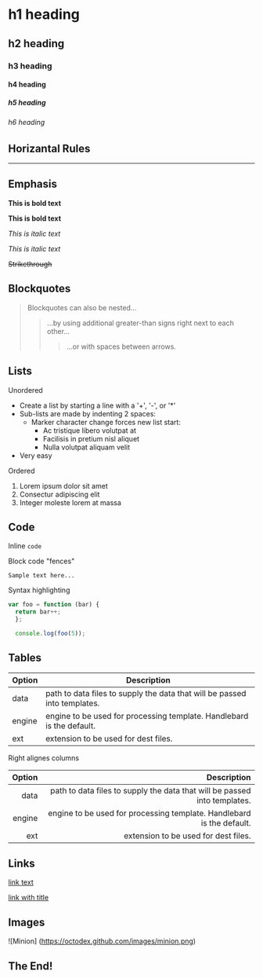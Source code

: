 # h1 heading
## h2 heading
### h3 heading
#### h4 heading
##### h5 heading
###### h6 heading


## Horizantal Rules

______


## Emphasis

**This is bold text**

__This is bold text__

*This is italic text*

_This is italic text_

~~Strikethrough~~


## Blockquotes


> Blockquotes can also be nested...
>>...by using additional greater-than signs right next to each other...
> > > ...or with spaces between arrows.


## Lists

Unordered

+ Create a list by starting a line with a '+', '-', or '*'
+ Sub-lists are made by indenting 2 spaces:
  - Marker character change forces new list start:
    * Ac tristique libero volutpat at
    + Facilisis in pretium nisl aliquet
    - Nulla volutpat aliquam velit
+ Very easy

Ordered

1. Lorem ipsum dolor sit amet
2. Consectur adipiscing elit
3. Integer moleste lorem at massa

## Code

Inline `code`

Block code "fences"

```
Sample text here...
```

Syntax highlighting

``` js
var foo = function (bar) {
  return bar++;
  };

  console.log(foo(5));
  ```

## Tables

| Option | Description |
| ------ | ----------- |
| data   | path to data files to supply the data that will be passed into templates. |
| engine | engine to be used for processing template. Handlebard is the default. |
| ext    | extension to be used for dest files. |

Right alignes columns

| Option | Description |
| ------:| -----------:|
| data   | path to data files to supply the data that will be passed into templates. |
| engine | engine to be used for processing template. Handlebard is the default. |
| ext    | extension to be used for dest files. |

## Links

[link text](http://dev.nodeca.com)

[link with title](http://nodeca.github.io/pica/demo/ "title text!")

## Images
![Minion] (https://octodex.github.com/images/minion.png)

## The End!

    
